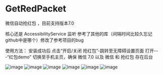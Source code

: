 # GetRedPacket

微信自动抢红包 ，目前支持版本7.0

核心还是 AccessibilityService 监听 参考了其他的库（间隔时间比较久忘记github中是哪个）修改了参考项目的bug


使用方法： 安装成功后 点击“开启/关闭 抢红包”-跳转至无障碍设置页面 打开---“红包demo” 切换至手机主页，确保 微信 7.0 以及 微信 和 抢红包 存在后台



 ![image](https://github.com/qq2068254/GetRedPacket/blob/HEAD/screenshots/1.jpg)
  ![image](https://github.com/qq2068254/GetRedPacket/blob/HEAD/screenshots/2.jpg)
   ![image](https://github.com/qq2068254/GetRedPacket/blob/HEAD/screenshots/3.jpg)
    ![image](https://github.com/qq2068254/GetRedPacket/blob/HEAD/screenshots/4.jpg)
     ![image](https://github.com/qq2068254/GetRedPacket/blob/HEAD/screenshots/5.jpg)
      ![image](https://github.com/qq2068254/GetRedPacket/blob/HEAD/screenshots/6.jpg)



  
